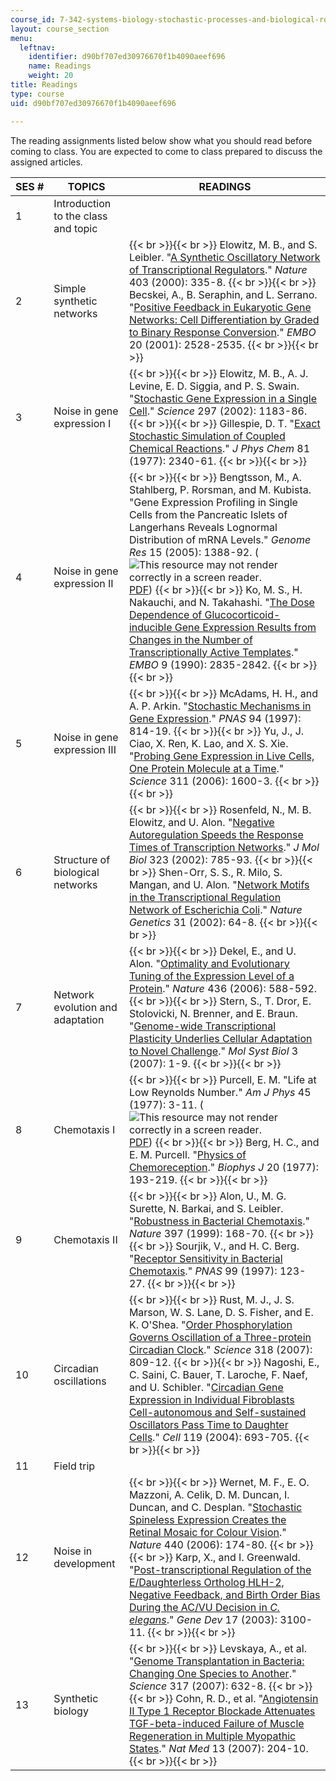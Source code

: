 ```yaml
---
course_id: 7-342-systems-biology-stochastic-processes-and-biological-robustness-fall-2008
layout: course_section
menu:
  leftnav:
    identifier: d90bf707ed30976670f1b4090aeef696
    name: Readings
    weight: 20
title: Readings
type: course
uid: d90bf707ed30976670f1b4090aeef696

---
```


The reading assignments listed below show what you should read before coming to class. You are expected to come to class prepared to discuss the assigned articles.

| SES # | TOPICS | READINGS |
| --- | --- | --- |
| 1 | Introduction to the class and topic | &nbsp; |
| 2 | Simple synthetic networks |  {{< br >}}{{< br >}} Elowitz, M. B., and S. Leibler. "[A Synthetic Oscillatory Network of Transcriptional Regulators](http://www.ncbi.nlm.nih.gov/pubmed/10659856)." _Nature_ 403 (2000): 335-8. {{< br >}}{{< br >}} Becskei, A., B. Seraphin, and L. Serrano. "[Positive Feedback in Eukaryotic Gene Networks: Cell Differentiation by Graded to Binary Response Conversion](http://dx.doi.org/10.1093/emboj/20.10.2528)." _EMBO_ 20 (2001): 2528-2535. {{< br >}}{{< br >}}  |
| 3 | Noise in gene expression I |  {{< br >}}{{< br >}} Elowitz, M. B., A. J. Levine, E. D. Siggia, and P. S. Swain. "[Stochastic Gene Expression in a Single Cell](http://dx.doi.org/10.1126/science.1070919 )." _Science_ 297 (2002): 1183-86. {{< br >}}{{< br >}} Gillespie, D. T. "[Exact Stochastic Simulation of Coupled Chemical Reactions](http://pubs.acs.org/doi/abs/10.1021/j100540a008)." _J Phys Chem_ 81 (1977): 2340-61. {{< br >}}{{< br >}}  |
| 4 | Noise in gene expression II |  {{< br >}}{{< br >}} Bengtsson, M., A. Stahlberg, P. Rorsman, and M. Kubista. "Gene Expression Profiling in Single Cells from the Pancreatic Islets of Langerhans Reveals Lognormal Distribution of mRNA Levels." _Genome Res_ 15 (2005): 1388-92. (![This resource may not render correctly in a screen reader.](/images/inacessible.gif)[PDF](http://genome.cshlp.org/content/15/10/1388.full.pdf)) {{< br >}}{{< br >}} Ko, M. S., H. Nakauchi, and N. Takahashi. "[The Dose Dependence of Glucocorticoid-inducible Gene Expression Results from Changes in the Number of Transcriptionally Active Templates](http://www.pubmedcentral.nih.gov/articlerender.fcgi?artid=551995)." _EMBO_ 9 (1990): 2835-2842. {{< br >}}{{< br >}}  |
| 5 | Noise in gene expression III |  {{< br >}}{{< br >}} McAdams, H. H., and A. P. Arkin. "[Stochastic Mechanisms in Gene Expression](http://www.ncbi.nlm.nih.gov/pubmed/9023339)." _PNAS_ 94 (1997): 814-19. {{< br >}}{{< br >}} Yu, J., J. Ciao, X. Ren, K. Lao, and X. S. Xie. "[Probing Gene Expression in Live Cells, One Protein Molecule at a Time](http://www.ncbi.nlm.nih.gov/pubmed/16543458)." _Science_ 311 (2006): 1600-3. {{< br >}}{{< br >}}  |
| 6 | Structure of biological networks |  {{< br >}}{{< br >}} Rosenfeld, N., M. B. Elowitz, and U. Alon. "[Negative Autoregulation Speeds the Response Times of Transcription Networks](http://dx.doi.org/10.1016/S0022-2836(02)00994-4)." _J Mol Biol_ 323 (2002): 785-93. {{< br >}}{{< br >}} Shen-Orr, S. S., R. Milo, S. Mangan, and U. Alon. "[Network Motifs in the Transcriptional Regulation Network of Escherichia Coli](http://www.ncbi.nlm.nih.gov/pubmed/11967538)." _Nature Genetics_ 31 (2002): 64-8. {{< br >}}{{< br >}}  |
| 7 | Network evolution and adaptation |  {{< br >}}{{< br >}} Dekel, E., and U. Alon. "[Optimality and Evolutionary Tuning of the Expression Level of a Protein](http://dx.doi.org/10.1038/nature03842)." _Nature_ 436 (2006): 588-592. {{< br >}}{{< br >}} Stern, S., T. Dror, E. Stolovicki, N. Brenner, and E. Braun. "[Genome-wide Transcriptional Plasticity Underlies Cellular Adaptation to Novel Challenge](http://www.pubmedcentral.nih.gov/articlerender.fcgi?artid=1865588)." _Mol Syst Biol_ 3 (2007): 1-9. {{< br >}}{{< br >}}  |
| 8 | Chemotaxis I |  {{< br >}}{{< br >}} Purcell, E. M. "Life at Low Reynolds Number." _Am J Phys_ 45 (1977): 3-11. (![This resource may not render correctly in a screen reader.](/images/inacessible.gif)[PDF](http://www.damtp.cam.ac.uk/user/gold/pdfs/purcell.pdf)) {{< br >}}{{< br >}} Berg, H. C., and E. M. Purcell. "[Physics of Chemoreception](http://dx.doi.org/10.1016/S0006-3495(77)85544-6)." _Biophys J_ 20 (1977): 193-219. {{< br >}}{{< br >}}  |
| 9 | Chemotaxis II |  {{< br >}}{{< br >}} Alon, U., M. G. Surette, N. Barkai, and S. Leibler. "[Robustness in Bacterial Chemotaxis](http://dx.doi.org/10.1038/16483)." _Nature_ 397 (1999): 168-70. {{< br >}}{{< br >}} Sourjik, V., and H. C. Berg. "[Receptor Sensitivity in Bacterial Chemotaxis](http://www.ncbi.nlm.nih.gov/pubmed/11742065)." _PNAS_ 99 (1997): 123-27. {{< br >}}{{< br >}}  |
| 10 | Circadian oscillations |  {{< br >}}{{< br >}} Rust, M. J., J. S. Marson, W. S. Lane, D. S. Fisher, and E. K. O'Shea. "[Order Phosphorylation Governs Oscillation of a Three-protein Circadian Clock](http://dx.doi.org/10.1126/science.1148596 )." _Science_ 318 (2007): 809-12. {{< br >}}{{< br >}} Nagoshi, E., C. Saini, C. Bauer, T. Laroche, F. Naef, and U. Schibler. "[Circadian Gene Expression in Individual Fibroblasts Cell-autonomous and Self-sustained Oscillators Pass Time to Daughter Cells](http://www.ncbi.nlm.nih.gov/pubmed/15550250)." _Cell_ 119 (2004): 693-705. {{< br >}}{{< br >}}  |
| 11 | Field trip | &nbsp; |
| 12 | Noise in development |  {{< br >}}{{< br >}} Wernet, M. F., E. O. Mazzoni, A. Celik, D. M. Duncan, I. Duncan, and C. Desplan. "[Stochastic Spineless Expression Creates the Retinal Mosaic for Colour Vision](http://dx.doi.org/10.1038/nature04615)." _Nature_ 440 (2006): 174-80. {{< br >}}{{< br >}} Karp, X., and I. Greenwald. "[Post-transcriptional Regulation of the E/Daughterless Ortholog HLH-2, Negative Feedback, and Birth Order Bias During the AC/VU Decision in _C. elegans_](http://genesdev.cshlp.org/content/17/24/3100.abstract)." _Gene Dev_ 17 (2003): 3100-11. {{< br >}}{{< br >}}  |
| 13 | Synthetic biology |  {{< br >}}{{< br >}} Levskaya, A., et al. "[Genome Transplantation in Bacteria: Changing One Species to Another](http://dx.doi.org/10.1126/science.1144622)." _Science_ 317 (2007): 632-8. {{< br >}}{{< br >}} Cohn, R. D., et al. "[Angiotensin II Type 1 Receptor Blockade Attenuates TGF-beta-induced Failure of Muscle Regeneration in Multiple Myopathic States](http://dx.doi.org/10.1038/nm1536)." _Nat Med_ 13 (2007): 204-10. {{< br >}}{{< br >}}